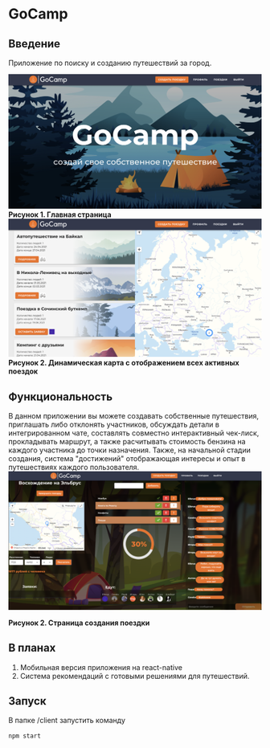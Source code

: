 # GoCamp

## Введение
Приложение по поиску и созданию путешествий за город.

![](screen1.png)
**Рисунок 1. Главная страница**
![](screen.2.png)
**Рисунок 2. Динамическая карта с отображением всех активных поездок**
## Функциональность
В данном приложении вы можете создавать собственные путешествия, приглашать либо отклонять участников, обсуждать детали в интегрированном чате, составлять совместно интерактивный чек-лиск, прокладывать маршрут, а также расчитывать стоимость бензина на каждого участника до точки назначения.
Также, на начальной стадии создания, система "достижений" отображающая интересы и опыт в путешествиях каждого пользователя.
![](screen3.png)

**Рисунок 2. Страница создания поездки**
## В планах
1. Мобильная версия приложения на react-native
2. Система рекомендаций с готовыми решениями для путешествий.
## Запуск
В папкe /client запустить команду
```bash
npm start
```
